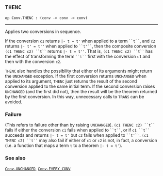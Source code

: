 ## `THENC`

``` hol4
op Conv.THENC : (conv -> conv -> conv)
```

------------------------------------------------------------------------

Applies two conversions in sequence.

If the conversion `c1` returns `|- t = t'` when applied to a term
``` ``t`` ```, and `c2` returns `|- t' = t''` when applied to
``` ``t'`` ```, then the composite conversion
``` (c1 THENC c2) ``t`` ``` returns `|- t = t''`. That is,
``` (c1 THENC c2) ``t`` ``` has the effect of transforming the term
``` ``t`` ``` first with the conversion `c1` and then with the
conversion `c2`.

`THENC` also handles the possibility that either of its arguments might
return the `UNCHANGED` exception. If the first conversion returns
`UNCHANGED` when applied to its argument, `THENC` just returns the
result of the second conversion applied to the same initial term. If the
second conversion raises `UNCHANGED` (and the first did not), then the
result will be the theorem returned by the first conversion. In this
way, unnecessary calls to `TRANS` can be avoided.

### Failure

(This refers to failure other than by raising `UNCHANGED`).
``` (c1 THENC c2) ``t`` ``` fails if either the conversion `c1` fails
when applied to ``` ``t`` ```, or if ``` c1 ``t`` ``` succeeds and
returns `|- t = t'` but `c2` fails when applied to ``` ``t'`` ```.
``` (c1 THENC c2) ``t`` ``` may also fail if either of `c1` or `c2` is
not, in fact, a conversion (i.e. a function that maps a term `t` to a
theorem `|- t = t'`).

### See also

[`Conv.UNCHANGED`](#Conv.UNCHANGED),
[`Conv.EVERY_CONV`](#Conv.EVERY_CONV)

